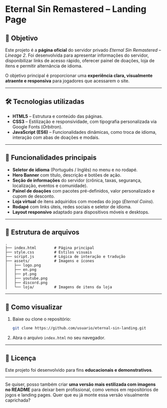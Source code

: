 # Eternal Sin Remastered – Landing Page

## 🎯 Objetivo

Este projeto é a **página oficial** do servidor privado *Eternal Sin Remastered – Lineage 2*.
Foi desenvolvida para apresentar informações do servidor, disponibilizar links de acesso rápido, oferecer painel de doações, loja de itens e permitir alternância de idioma.

O objetivo principal é proporcionar uma **experiência clara, visualmente atraente e responsiva** para jogadores que acessarem o site.

---

## 🛠 Tecnologias utilizadas

* **HTML5** – Estrutura e conteúdo das páginas.
* **CSS3** – Estilização e responsividade, com tipografia personalizada via Google Fonts (*Orbitron*).
* **JavaScript (ES6)** – Funcionalidades dinâmicas, como troca de idioma, interação com abas de doações e modais.

---

## 📌 Funcionalidades principais

* **Seletor de idioma** (Português / Inglês) no menu e no rodapé.
* **Hero Banner** com título, descrição e botões de ação.
* **Seção de informações** do servidor (crônica, taxas, segurança, localização, eventos e comunidade).
* **Painel de doações** com pacotes pré-definidos, valor personalizado e cupom de desconto.
* **Loja virtual** de itens adquiridos com moedas do jogo (*Eternal Coins*).
* **Rodapé** com links úteis, redes sociais e seletor de idioma.
* **Layout responsivo** adaptado para dispositivos móveis e desktops.

---

## 📂 Estrutura de arquivos

```
.
├── index.html        # Página principal
├── style.css         # Estilos visuais
├── script.js         # Lógica de interação e tradução
├── assets/           # Imagens e ícones
│   ├── logo.png
│   ├── en.png
│   ├── pt.png
│   ├── youtube.png
│   ├── discord.png
│   └── loja/         # Imagens de itens da loja
```

---

## 🚀 Como visualizar

1. Baixe ou clone o repositório:

   ```bash
   git clone https://github.com/usuario/eternal-sin-landing.git
   ```
2. Abra o arquivo `index.html` no seu navegador.

---

## 📜 Licença

Este projeto foi desenvolvido para fins **educacionais e demonstrativos**.

---

Se quiser, posso também criar **uma versão mais estilizada com imagens no README** para deixar bem profissional, como vemos em repositórios de jogos e landing pages.
Quer que eu já monte essa versão visualmente caprichada?
